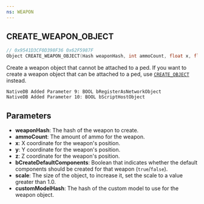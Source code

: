 ```yaml
---
ns: WEAPON
---
```

## CREATE_WEAPON_OBJECT

```c
// 0x9541D3CF0D398F36 0x62F5987F
Object CREATE_WEAPON_OBJECT(Hash weaponHash, int ammoCount, float x, float y, float z, BOOL bCreateDefaultComponents, float scale, int customModelHash);
```

Create a weapon object that cannot be attached to a ped. If you want to create a weapon object that can be attached to a ped, use [`CREATE_OBJECT`](#_0x509D5878EB39E842) instead.

```
NativeDB Added Parameter 9: BOOL bRegisterAsNetworkObject
NativeDB Added Parameter 10: BOOL bScriptHostObject
```

## Parameters
* **weaponHash**: The hash of the weapon to create.
* **ammoCount**: The amount of ammo for the weapon.
* **x**: X coordinate for the weapon's position.
* **y**: Y coordinate for the weapon's position.
* **z**: Z coordinate for the weapon's position.
* **bCreateDefaultComponents**: Boolean that indicates whether the default components should be created for that weapon (`true`/`false`).
* **scale**: The size of the object, to increase it, set the scale to a value greater than 1.0.
* **customModelHash**: The hash of the custom model to use for the weapon object.
